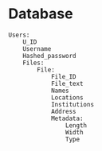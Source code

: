 # Database

    Users:
        U_ID
        Username
        Hashed_password
        Files:
            File:
                File_ID
                File_text
                Names
                Locations
                Institutions
                Address
                Metadata:
                    Length
                    Width
                    Type
